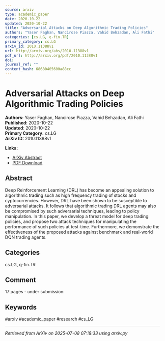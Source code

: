 ```yaml
---
source: arxiv
type: academic_paper
date: 2020-10-22
updated: 2020-10-22
title: "Adversarial Attacks on Deep Algorithmic Trading Policies"
authors: "Yaser Faghan, Nancirose Piazza, Vahid Behzadan, Ali Fathi"
categories: [cs.LG, q-fin.TR]
primary_category: cs.LG
arxiv_id: 2010.11388v1
url: http://arxiv.org/abs/2010.11388v1
pdf_url: http://arxiv.org/pdf/2010.11388v1
doi: 
journal_ref: ""
content_hash: 68680405600a88cc
---
```


# Adversarial Attacks on Deep Algorithmic Trading Policies

**Authors:** Yaser Faghan, Nancirose Piazza, Vahid Behzadan, Ali Fathi  
**Published:** 2020-10-22  
**Updated:** 2020-10-22  
**Primary Category:** cs.LG  
**ArXiv ID:** 2010.11388v1  

**Links:**
- [ArXiv Abstract](http://arxiv.org/abs/2010.11388v1)
- [PDF Download](http://arxiv.org/pdf/2010.11388v1)


## Abstract

Deep Reinforcement Learning (DRL) has become an appealing solution to
algorithmic trading such as high frequency trading of stocks and
cyptocurrencies. However, DRL have been shown to be susceptible to adversarial
attacks. It follows that algorithmic trading DRL agents may also be compromised
by such adversarial techniques, leading to policy manipulation. In this paper,
we develop a threat model for deep trading policies, and propose two attack
techniques for manipulating the performance of such policies at test-time.
Furthermore, we demonstrate the effectiveness of the proposed attacks against
benchmark and real-world DQN trading agents.

## Categories

cs.LG, q-fin.TR



## Comment

17 pages - under submission


## Keywords

#arxiv #academic_paper #research #cs_LG

---
*Retrieved from ArXiv on 2025-07-08 07:18:33 using arxiv.py*
